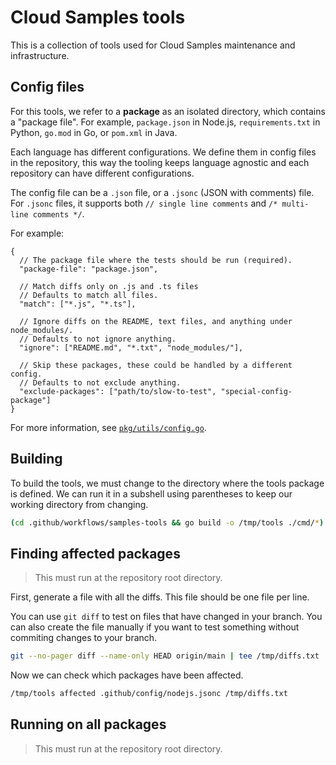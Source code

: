 # Cloud Samples tools

This is a collection of tools used for Cloud Samples maintenance and infrastructure.

## Config files

For this tools, we refer to a **package** as an isolated directory, which contains a "package file".
For example, `package.json` in Node.js, `requirements.txt` in Python, `go.mod` in Go, or `pom.xml` in Java.

Each language has different configurations.
We define them in config files in the repository, this way the tooling keeps language agnostic and each repository can have different configurations.

The config file can be a `.json` file, or a `.jsonc` (JSON with comments) file.
For `.jsonc` files, it supports both `// single line comments` and `/* multi-line comments */`.

For example:

```jsonc
{
  // The package file where the tests should be run (required).
  "package-file": "package.json",

  // Match diffs only on .js and .ts files
  // Defaults to match all files.
  "match": ["*.js", "*.ts"],

  // Ignore diffs on the README, text files, and anything under node_modules/.
  // Defaults to not ignore anything.
  "ignore": ["README.md", "*.txt", "node_modules/"],

  // Skip these packages, these could be handled by a different config.
  // Defaults to not exclude anything.
  "exclude-packages": ["path/to/slow-to-test", "special-config-package"]
}
```

For more information, see [`pkg/utils/config.go`](pkg/utils/config.go).

## Building

To build the tools, we must change to the directory where the tools package is defined.
We can run it in a subshell using parentheses to keep our working directory from changing.

```sh
(cd .github/workflows/samples-tools && go build -o /tmp/tools ./cmd/*)
```

## Finding affected packages

> This must run at the repository root directory.

First, generate a file with all the diffs.
This file should be one file per line.

You can use `git diff` to test on files that have changed in your branch.
You can also create the file manually if you want to test something without commiting changes to your branch.

```sh
git --no-pager diff --name-only HEAD origin/main | tee /tmp/diffs.txt
```

Now we can check which packages have been affected.

```sh
/tmp/tools affected .github/config/nodejs.jsonc /tmp/diffs.txt
```

## Running on all packages

> This must run at the repository root directory.
